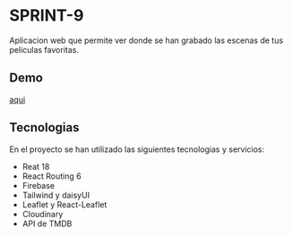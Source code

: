 # SPRINT-9

Aplicacion web que permite ver donde se han grabado las escenas de tus peliculas favoritas.

## Demo

[aqui](https://movie-locations.vercel.app/)

## Tecnologias

En el proyecto se han utilizado las siguientes tecnologias y servicios:

- Reat 18
- React Routing 6
- Firebase
- Tailwind y daisyUI
- Leaflet y React-Leaflet
- Cloudinary
- API de TMDB

